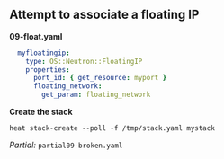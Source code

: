 ## Attempt to associate a floating IP

**09-float.yaml**
```yaml
  myfloatingip:
    type: OS::Neutron::FloatingIP
    properties:
      port_id: { get_resource: myport }
      floating_network:
        get_param: floating_network
```

**Create the stack**

```
heat stack-create --poll -f /tmp/stack.yaml mystack
```

_Partial:_ `partial09-broken.yaml`

<!--
Next let's connect our server by adding a Floating IP Address to it. To this
end, please add the myfloatingip resource to your template.
-->

